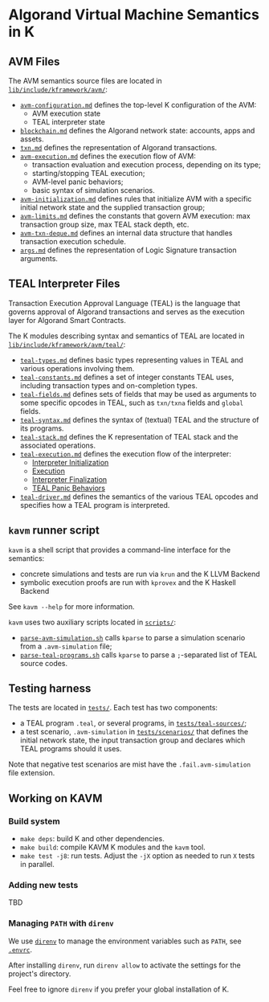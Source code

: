 Algorand Virtual Machine Semantics in K
=======================================

AVM Files
---------

The AVM semantics source files are located in [`lib/include/kframework/avm/`](lib/include/kframework/avm/):

* [`avm-configuration.md`](lib/include/kframework/avm/avm-configuration.md) defines the top-level K configuration of the AVM:
  - AVM execution state
  - TEAL interpreter state
* [`blockchain.md`](lib/include/kframework/avm/blockchain.md) defines the Algorand network state: accounts, apps and assets.
* [`txn.md`](lib/include/kframework/avm/txn.md) defines the representation of Algorand transactions.
* [`avm-execution.md`](lib/include/kframework/avm/avm-execution.md) defines the execution flow of AVM:
  - transaction evaluation and execution process, depending on its type;
  - starting/stopping TEAL execution;
  - AVM-level panic behaviors;
  - basic syntax of simulation scenarios.
* [`avm-initialization.md`](lib/include/kframework/avm/avm-initialization.md) defines rules that initialize AVM with a specific initial network state and the supplied transaction group;
* [`avm-limits.md`](lib/include/kframework/avm/avm-limits.md) defines the constants that govern AVM execution: max transaction group size, max TEAL stack depth, etc.
* [`avm-txn-deque.md`](lib/include/kframework/avm/avm-txn-deque.md) defines an internal data structure that handles transaction execution schedule.
* [`args.md`](lib/include/kframework/avm/args.md) defines the representation of Logic Signature transaction arguments.

TEAL Interpreter Files
----------------------

Transaction Execution Approval Language (TEAL) is the language that governs approval of Algorand transactions and serves as the execution layer for Algorand Smart Contracts.

The K modules describing syntax and semantics of TEAL are located in [`lib/include/kframework/avm/teal/`](lib/include/kframework/avm/teal/):

* [`teal-types.md`](lib/include/kframework/avm/teal/teal-types.md) defines basic types representing values in TEAL and various operations involving them.
* [`teal-constants.md`](lib/include/kframework/avm/teal/teal-constants.md) defines a set of integer constants TEAL uses, including transaction types and on-completion types.
* [`teal-fields.md`](lib/include/kframework/avm/teal/lib/include/kframework/common/teal-fields.md) defines sets of fields that may be used as arguments to some specific opcodes in TEAL, such as `txn/txna` fields and `global` fields.
* [`teal-syntax.md`](lib/include/kframework/avm/teal/lib/include/kframework/common/teal-syntax.md) defines the syntax of (textual) TEAL and the structure of its programs.
* [`teal-stack.md`](lib/include/kframework/avm/teal/teal-stack.md) defines the K representation of TEAL stack and the associated operations.
* [`teal-execution.md`](lib/include/kframework/avm/teal/teal-execution.md) defines the execution flow of the interpreter:
  - [Interpreter Initialization](lib/include/kframework/avm/teal/teal-execution.md#teal-interpreter-initialization)
  - [Execution](lib/include/kframework/avm/teal/teal-execution.md#teal-execution)
  - [Interpreter Finalization](lib/include/kframework/avm/teal/teal-execution.md#teal-interpreter-finalization)
  - [TEAL Panic Behaviors](lib/include/kframework/avm/teal/teal-execution.md#panic-behaviors)
* [`teal-driver.md`](lib/include/kframework/avm/teal/teal-driver.md) defines the semantics of the various TEAL opcodes and specifies how a TEAL program is interpreted.

`kavm` runner script
--------------------

`kavm` is a shell script that provides a command-line interface for the semantics:
* concrete simulations and tests are run via `krun` and the K LLVM Backend
* symbolic execution proofs are run with `kprovex` and the K Haskell Backend

See `kavm --help` for more information.

`kavm` uses two auxiliary scripts located in [`scripts/`](scripts/):
* [`parse-avm-simulation.sh`](scripts/parse-avm-simulation.sh) calls `kparse` to parse a simulation scenario from a `.avm-simulation` file;
* [`parse-teal-programs.sh`](scripts/parse-teal-programs.sh) calls `kparse` to parse a `;`-separated list of TEAL source codes.

Testing harness
---------------

The tests are located in [`tests/`](tests/). Each test has two components:
* a TEAL program `.teal`, or several programs, in [`tests/teal-sources/`](tests/teal-sources/);
* a test scenario, `.avm-simulation` in [`tests/scenarios/`](tests/scenarios/) that defines the initial network state, the input transaction group and declares which TEAL programs should it uses.

Note that negative test scenarios are mist have the `.fail.avm-simulation` file extension.

Working on KAVM
---------------

### Build system

* `make deps`: build K and other dependencies.
* `make build`: compile KAVM K modules and the `kavm` tool.
* `make test -j8`: run tests. Adjust the `-jX` option as needed to run `X` tests in parallel.

### Adding new tests

TBD

### Managing `PATH` with `direnv`

We use [`direnv`](https://direnv.net/) to manage the environment variables such as `PATH`, see [`.envrc`](.envrc).

After installing `direnv`, run `direnv allow` to activate the settings for the project's directory.

Feel free to ignore `direnv` if you prefer your global installation of K.
